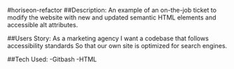 #horiseon-refactor
##Description: 
An example of an on-the-job ticket to 
modify the website with new and updated semantic HTML elements and accessible alt attributes.

##Users Story: 
As a marketing agency
I want a codebase that follows accessibility standards 
So that our own site is optimized for search engines.


##Tech Used:
-Gitbash 
-HTML



